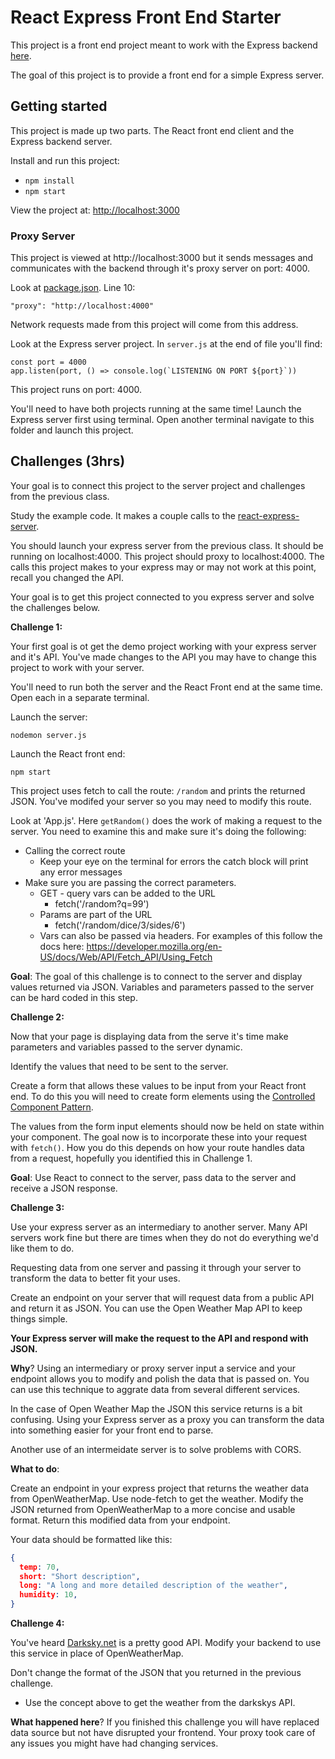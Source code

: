 # React Express Front End Starter 

This project is a front end project meant to work with the Express backend [here](https://github.com/Product-College-Labs/react-express-server). 

The goal of this project is to provide a front end for a simple Express server. 

## Getting started 

This project is made up two parts. The React front end client and the Express backend server. 

Install and run this project: 

- `npm install`
- `npm start`

View the project at: [http://localhost:3000](http://localhost:3000)

### Proxy Server 

This project is viewed at http://localhost:3000 but it sends messages and communicates with the backend through it's proxy server on port: 4000. 

Look at [package.json](package.json). Line 10: 

`"proxy": "http://localhost:4000"`

Network requests made from this project will come from this address. 

Look at the Express server project. In `server.js` at the end of file you'll find: 

```JS
const port = 4000
app.listen(port, () => console.log(`LISTENING ON PORT ${port}`))
```

This project runs on port: 4000. 

You'll need to have both projects running at the same time! Launch the Express server first using terminal. Open another terminal navigate to this folder and launch this project. 

## Challenges (3hrs)

Your goal is to connect this project to the server project and challenges from the previous class. 

Study the example code. It makes a couple calls to the [react-express-server](https://github.com/Product-College-Labs/react-express-project). 

You should launch your express server from the previous class. It should be running on localhost:4000. This project should proxy to localhost:4000. The calls this project makes to your express may or may not work at this point, recall you changed the API. 

Your goal is to get this project connected to you express server and solve the challenges below. 

**Challenge 1:** 

Your first goal is ot get the demo project working with your express server and it's API. You've made changes to the API you may have to change this project to work with your server. 

You'll need to run both the server and the React Front end at the same time. Open each in a separate terminal. 

Launch the server: 

`nodemon server.js`

Launch the React front end:

`npm start`

This project uses fetch to call the route: `/random` and prints the returned JSON. You've modifed your server so you may need to modify this route. 

Look at 'App.js'. Here `getRandom()` does the work of making a request to the server. You need to examine this and make sure it's doing the following: 

- Calling the correct route
  - Keep your eye on the terminal for errors the catch block will print any error messages 
- Make sure you are passing the correct parameters. 
  - GET - query vars can be added to the URL
    - fetch('/random?q=99')
  - Params are part of the URL 
    - fetch('/random/dice/3/sides/6') 
  - Vars can also be passed via headers. For examples of this follow the docs here: https://developer.mozilla.org/en-US/docs/Web/API/Fetch_API/Using_Fetch

**Goal**: The goal of this challenge is to connect to the server and display values returned via JSON. Variables and parameters passed to the server can be hard coded in this step.  
  
**Challenge 2:**

Now that your page is displaying data from the serve it's time make parameters and variables passed to the server dynamic. 

Identify the values that need to be sent to the server. 

Create a form that allows these values to be input from your React front end. To do this you will need to create form elements using the [Controlled Component Pattern](https://reactjs.org/docs/forms.html).

The values from the form input elements should now be held on state within your component. The goal now is to incorporate these into your request with `fetch()`. How you do this depends on how your route handles data from a request, hopefully you identified this in Challenge 1. 

**Goal**: Use React to connect to the server, pass data to the server and receive a JSON response. 

**Challenge 3:**

Use your express server as an intermediary to another server. Many API servers work fine but there are times when they do not do everything we'd like them to do. 

Requesting data from one server and passing it through your server to transform the data to better fit your uses.

Create an endpoint on your server that will request data from a public API and return it as JSON. You can use the Open Weather Map API to keep things simple. 

**Your Express server will make the request to the API and respond with JSON.** 

**Why**? Using an intermediary or proxy server input a service and your endpoint allows you to modify and polish the data that is passed on. You can use this technique to aggrate data from several different services. 

In the case of Open Weather Map the JSON this service returns is a bit confusing. Using your Express server as a proxy you can transform the data into something easier for your front end to parse. 

Another use of an intermeidate server is to solve problems with CORS. 

**What to do**: 

Create an endpoint in your express project that returns the weather data from OpenWeatherMap. Use node-fetch to get the weather. Modify the JSON returned from OpenWeatherMap to a more concise and usable format. Return this modified data from your endpoint.

Your data should be formatted like this: 

```JSON
{
  temp: 70,
  short: "Short description",
  long: "A long and more detailed description of the weather",
  humidity: 10,
}
```


**Challenge 4:**

You've heard [Darksky.net](https://darksky.net/dev) is a pretty good API. Modify your backend to use this service in place of OpenWeatherMap. 

Don't change the format of the JSON that you returned in the previous challenge. 

- Use the concept above to get the weather from the darkskys API. 

**What happened here**? If you finished this challenge you will have replaced data source but not have disrupted your frontend. Your proxy took care of any issues you might have had changing services. 
